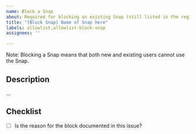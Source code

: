 ```yaml
---
name: Block a Snap
about: Required for blocking an existing Snap (still listed in the registry but not accessible)
title: "[Block Snap] Name of Snap here"
labels: allowlist,allowlist-block-snap
assignees: ''

---
```


Note: Blocking a Snap means that both new and existing users cannot use the Snap.

## Description

...

## Checklist

<!--
All items in the list below needs to be satisfied.
-->

- [ ] Is the reason for the block documented in this issue?
